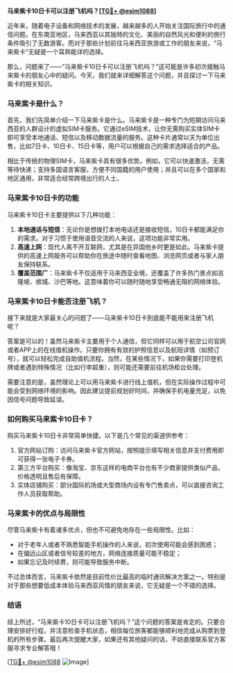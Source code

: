 **马来紫卡10日卡可以注册飞机吗？[[TG💪+ @esim1088](https://t.me/s/esim1088)]**

近年来，随着电子设备和网络技术的发展，越来越多的人开始关注国际旅行中的通信问题。在东南亚地区，马来西亚以其独特的文化、美丽的自然风光和便利的旅行条件吸引了无数游客。而对于那些计划前往马来西亚旅游或工作的朋友来说，“马来紫卡”无疑是一个耳熟能详的选择。

那么，问题来了——“马来紫卡10日卡可以注册飞机吗？”这可能是许多初次接触马来紫卡的朋友心中的疑问。今天，我们就来详细解答这个问题，并且探讨一下马来紫卡的相关知识。

### 马来紫卡是什么？

首先，我们先简单介绍一下马来紫卡是什么。马来紫卡是一种专门为短期访问马来西亚的人群设计的虚拟SIM卡服务。它通过eSIM技术，让你无需购买实体SIM卡即可享受本地通话、短信以及移动数据流量的服务。这种卡片通常以天为单位出售，比如7日卡、10日卡、15日卡等，用户可以根据自己的需求选择适合的产品。

相比于传统的物理SIM卡，马来紫卡具有很多优势。例如，它可以快速激活，无需等待快递；支持多国语言客服，方便不同国籍的用户使用；并且可以在多个国家和地区通用，非常适合经常跨境出行的人士。

### 马来紫卡10日卡的功能

马来紫卡10日卡主要提供以下几种功能：

1. **本地通话与短信**：无论你是想拨打本地电话还是接收短信，10日卡都能满足你的需求。对于习惯于使用语音交流的人来说，这项功能非常实用。
2. **高速上网**：现代人离不开互联网，尤其是在异国他乡时更是如此。马来紫卡提供的高速上网服务可以帮助你在旅途中随时查看地图、浏览网页或者与家人朋友保持联系。
3. **覆盖范围广**：马来紫卡不仅适用于马来西亚全境，还覆盖了许多热门景点如吉隆坡、槟城、沙巴等地。这意味着你可以随时随地享受畅通无阻的网络体验。

### 马来紫卡10日卡能否注册飞机？

接下来就是大家最关心的问题了——马来紫卡10日卡到底能不能用来注册飞机呢？

答案是可以的！虽然马来紫卡主要用于个人通信，但它同样可以用于航空公司官网或者APP上的在线值机操作。只要你拥有有效的护照信息以及航班详情（如预订号），就可以轻松完成自助值机流程。当然，在某些情况下，如果你需要打印登机牌或者遇到特殊情况（比如行李超重），则可能还需要前往机场柜台处理。

需要注意的是，虽然理论上可以用马来紫卡进行线上值机，但在实际操作过程中可能会受到网络环境的影响。因此建议提前规划好时间，并确保手机电量充足，以免因信号问题导致延误。

### 如何购买马来紫卡10日卡？

购买马来紫卡10日卡非常简单快捷。以下是几个常见的渠道供参考：

1. 官方网站订购：访问马来紫卡官方网站，按照提示填写相关信息并支付费用即可获得一张电子卡券。
2. 第三方平台购买：像淘宝、京东这样的电商平台也有不少商家提供类似产品，价格透明且售后有保障。
3. 实体店铺购买：部分国际机场或大型商场内设有专门售卖点，可以直接咨询工作人员获取帮助。

### 马来紫卡的优点与局限性

尽管马来紫卡有着诸多优点，但也不可避免地存在一些局限性。比如：
- 对于老年人或者不熟悉智能手机操作的人来说，初次使用可能会感到困惑；
- 在偏远山区或者信号较差的地方，网络连接质量可能不稳定；
- 如果忘记及时续费，则可能导致服务中断。

不过总体而言，马来紫卡依然是目前性价比最高的临时通讯解决方案之一。特别是对于那些想要低成本体验马来西亚风情的朋友来说，它无疑是一个不错的选择。

### 结语

综上所述，“马来紫卡10日卡可以注册飞机吗？”这个问题的答案是肯定的。只要合理安排好行程，并注意检查手机状态，相信每位旅客都能够顺利地完成从购票到登机的所有步骤。最后再次提醒大家，如果还有其他疑问的话，不妨直接联系官方客服寻求专业解答哦！

[[TG💪+ @esim1088](https://t.me/s/esim1088) ![Image](https://i.postimg.cc/4NQfJmqS/Snipaste-2025-05-13-00-14-12.png)]